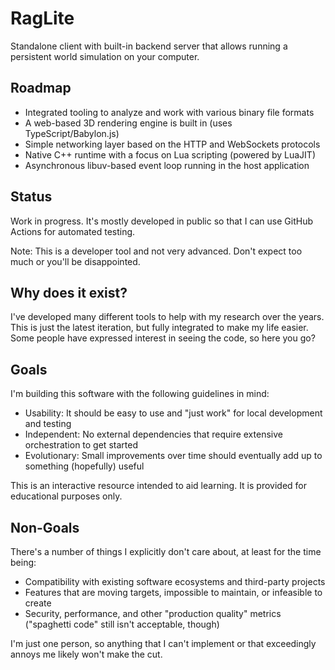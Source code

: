 # RagLite

Standalone client with built-in backend server that allows running a persistent world simulation on your computer.

## Roadmap

* Integrated tooling to analyze and work with various binary file formats
* A web-based 3D rendering engine is built in (uses TypeScript/Babylon.js)
* Simple networking layer based on the HTTP and WebSockets protocols
* Native C++ runtime with a focus on Lua scripting (powered by LuaJIT)
* Asynchronous libuv-based event loop running in the host application

## Status

Work in progress. It's mostly developed in public so that I can use GitHub Actions for automated testing.

Note: This is a developer tool and not very advanced. Don't expect too much or you'll be disappointed.

## Why does it exist?

I've developed many different tools to help with my research over the years. This is just the latest iteration, but fully integrated to make my life easier. Some people have expressed interest in seeing the code, so here you go?

## Goals

I'm building this software with the following guidelines in mind:

* Usability: It should be easy to use and "just work" for local development and testing
* Independent: No external dependencies that require extensive orchestration to get started
* Evolutionary: Small improvements over time should eventually add up to something (hopefully) useful

This is an interactive resource intended to aid learning. It is provided for educational purposes only.

## Non-Goals

There's a number of things I explicitly don't care about, at least for the time being:

* Compatibility with existing software ecosystems and third-party projects
* Features that are moving targets, impossible to maintain, or infeasible to create
* Security, performance, and other "production quality" metrics ("spaghetti code" still isn't acceptable, though)

I'm just one person, so anything that I can't implement or that exceedingly annoys me likely won't make the cut.

